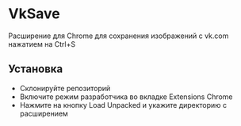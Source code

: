 # VkSave

Расширение для Chrome для сохранения изображений с vk.com нажатием на Ctrl+S

## Установка

- Склонируйте репозиторий
- Включите режим разработчика во вкладке Extensions Chrome 
- Нажмите на кнопку Load Unpacked и укажите директорию с расширением
